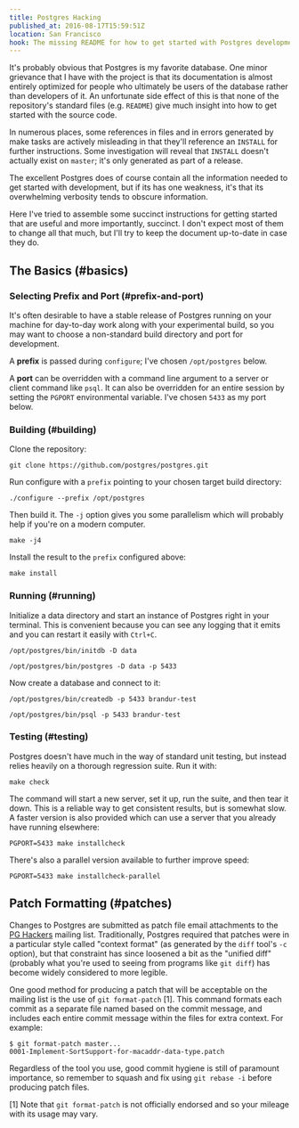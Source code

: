 ```yaml
---
title: Postgres Hacking
published_at: 2016-08-17T15:59:51Z
location: San Francisco
hook: The missing README for how to get started with Postgres development.
---
```


It's probably obvious that Postgres is my favorite database. One minor
grievance that I have with the project is that its documentation is almost
entirely optimized for people who ultimately be users of the database rather
than developers of it. An unfortunate side effect of this is that none of the
repository's standard files (e.g. `README`) give much insight into how to get
started with the source code.

In numerous places, some references in files and in errors generated by make
tasks are actively misleading in that they'll reference an `INSTALL` for
further instructions. Some investigation will reveal that `INSTALL` doesn't
actually exist on `master`; it's only generated as part of a release.

The excellent Postgres does of course contain all the information needed to get
started with development, but if its has one weakness, it's that its
overwhelming verbosity tends to obscure information.

Here I've tried to assemble some succinct instructions for getting started that
are useful and more importantly, succinct. I don't expect most of them to
change all that much, but I'll try to keep the document up-to-date in case they
do.

## The Basics (#basics)

### Selecting Prefix and Port (#prefix-and-port)

It's often desirable to have a stable release of Postgres running on your
machine for day-to-day work along with your experimental build, so you may want
to choose a non-standard build directory and port for development.

A **prefix** is passed during `configure`; I've chosen `/opt/postgres` below.

A **port** can be overridden with a command line argument to a server or client
command like `psql`. It can also be overridden for an entire session by setting
the `PGPORT` environmental variable. I've chosen `5433` as my port below.

### Building (#building)

Clone the repository:

    git clone https://github.com/postgres/postgres.git

Run configure with a `prefix` pointing to your chosen target build directory:

    ./configure --prefix /opt/postgres

Then build it. The `-j` option gives you some parallelism which will probably
help if you're on a modern computer.

    make -j4

Install the result to the `prefix` configured above:

    make install

### Running (#running)

Initialize a data directory and start an instance of Postgres right in your
terminal. This is convenient because you can see any logging that it emits and
you can restart it easily with `Ctrl+C`.

    /opt/postgres/bin/initdb -D data

    /opt/postgres/bin/postgres -D data -p 5433

Now create a database and connect to it:

    /opt/postgres/bin/createdb -p 5433 brandur-test

    /opt/postgres/bin/psql -p 5433 brandur-test

### Testing (#testing)

Postgres doesn't have much in the way of standard unit testing, but instead
relies heavily on a thorough regression suite. Run it with:

    make check

The command will start a new server, set it up, run the suite, and then tear it
down. This is a reliable way to get consistent results, but is somewhat slow. A
faster version is also provided which can use a server that you already have
running elsewhere:

    PGPORT=5433 make installcheck

There's also a parallel version available to further improve speed:

    PGPORT=5433 make installcheck-parallel

## Patch Formatting (#patches)

Changes to Postgres are submitted as patch file email attachments to the [PG
Hackers][pg-hackers] mailing list. Traditionally, Postgres required that
patches were in a particular style called "context format" (as generated by the
`diff` tool's `-c` option), but that constraint has since loosened a bit as the
"unified diff" (probably what you're used to seeing from programs like `git
diff`) has become widely considered to more legible.

One good method for producing a patch that will be acceptable on the mailing
list is the use of `git format-patch` [1]. This command formats each commit as
a separate file named based on the commit message, and includes each entire
commit message within the files for extra context. For example:

    $ git format-patch master...
    0001-Implement-SortSupport-for-macaddr-data-type.patch

Regardless of the tool you use, good commit hygiene is still of paramount
importance, so remember to squash and fix using `git rebase -i` before
producing patch files.

[pg-hackers]: https://www.postgresql.org/list/pgsql-hackers/

[1] Note that `git format-patch` is not officially endorsed and so your mileage
    with its usage may vary.
